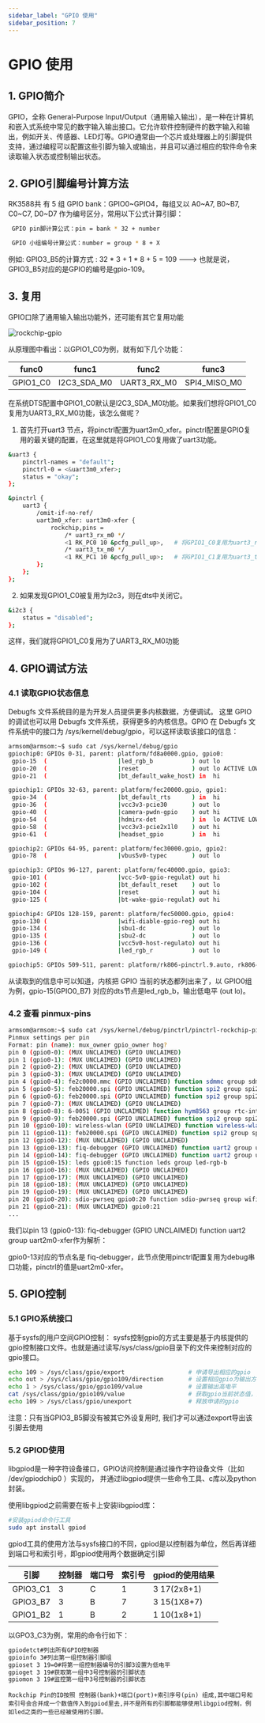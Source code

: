 ```yaml
---
sidebar_label: "GPIO 使用"
sidebar_position: 7
---
```


# GPIO 使用
## 1. GPIO简介
GPIO，全称 General-Purpose Input/Output（通用输入输出），是一种在计算机和嵌入式系统中常见的数字输入输出接口。它允许软件控制硬件的数字输入和输出，例如开关、传感器、LED灯等。GPIO通常由一个芯片或处理器上的引脚提供支持，通过编程可以配置这些引脚为输入或输出，并且可以通过相应的软件命令来读取输入状态或控制输出状态。

## 2. GPIO引脚编号计算方法
RK3588共 有 5 组 GPIO bank：GPIO0~GPIO4，每组又以 A0~A7, B0~B7, C0~C7, D0~D7 作为编号区分，常用以下公式计算引脚：

```bash
 GPIO pin脚计算公式：pin = bank * 32 + number

 GPIO 小组编号计算公式：number = group * 8 + X
```

例如: GPIO3_B5的计算方式 : 32 * 3 + 1 * 8 + 5 = 109    ---> 也就是说，GPIO3_B5对应的是GPIO的编号是gpio-109。

## 3. 复用
GPIO口除了通用输入输出功能外，还可能有其它复用功能

![rockchip-gpio](/img/general-tutorial/interface-usage/gpio.png)

从原理图中看出：以GPIO1_C0为例，就有如下几个功能：

| func0    | func1       | func2       | func3        |
| -------- | ----------- | ----------- | ------------ |
| GPIO1_C0 | I2C3_SDA_M0 | UART3_RX_M0 | SPI4_MISO_M0 |

在系统DTS配置中GPIO1_C0默认是I2C3_SDA_M0功能。如果我们想将GPIO1_C0复用为UART3_RX_M0功能，该怎么做呢？
1. 首先打开uart3 节点，将pinctrl配置为uart3m0_xfer。pinctrl配置是GPIO复用的最关键的配置，在这里就是将GPIO1_C0复用做了uart3功能。
```bash
&uart3 {
	pinctrl-names = "default";
	pinctrl-0 = <&uart3m0_xfer>;
	status = "okay";
};

&pinctrl {
	uart3 {
		/omit-if-no-ref/
		uart3m0_xfer: uart3m0-xfer {
			rockchip,pins =
				/* uart3_rx_m0 */
				<1 RK_PC0 10 &pcfg_pull_up>,   # 将GPIO1_C0复用为uart3_rx_m0 
				/* uart3_tx_m0 */
				<1 RK_PC1 10 &pcfg_pull_up>;   # 将GPIO1_C1复用为uart3_tx_m0 
		};
	};
};

```
2. 如果发现GPIO1_C0被复用为I2c3，则在dts中关闭它。
```bash
&i2c3 {
	status = "disabled";
};
```
这样，我们就将GPIO1_C0复用为了UART3_RX_M0功能


## 4. GPIO调试方法
### 4.1 读取GPIO状态信息
Debugfs 文件系统目的是为开发人员提供更多内核数据，方便调试。 这里 GPIO 的调试也可以用 Debugfs 文件系统，获得更多的内核信息。GPIO 在 Debugfs 文件系统中的接口为 /sys/kernel/debug/gpio，可以这样读取该接口的信息：

```bash
armsom@armsom:~$ sudo cat /sys/kernel/debug/gpio
gpiochip0: GPIOs 0-31, parent: platform/fd8a0000.gpio, gpio0:
 gpio-15  (                    |led_rgb_b           ) out lo
 gpio-20  (                    |reset               ) out lo ACTIVE LOW
 gpio-21  (                    |bt_default_wake_host) in  hi

gpiochip1: GPIOs 32-63, parent: platform/fec20000.gpio, gpio1:
 gpio-34  (                    |bt_default_rts      ) in  hi
 gpio-36  (                    |vcc3v3-pcie30       ) out lo
 gpio-40  (                    |camera-pwdn-gpio    ) out hi
 gpio-54  (                    |hdmirx-det          ) in  lo ACTIVE LOW
 gpio-58  (                    |vcc3v3-pcie2x1l0    ) out hi
 gpio-61  (                    |headset_gpio        ) in  hi

gpiochip2: GPIOs 64-95, parent: platform/fec30000.gpio, gpio2:
 gpio-78  (                    |vbus5v0-typec       ) out lo

gpiochip3: GPIOs 96-127, parent: platform/fec40000.gpio, gpio3:
 gpio-101 (                    |vcc-5v0-gpio-regulat) out hi
 gpio-102 (                    |bt_default_reset    ) out lo
 gpio-104 (                    |reset               ) out hi
 gpio-125 (                    |bt-wake-gpio-regulat) out hi

gpiochip4: GPIOs 128-159, parent: platform/fec50000.gpio, gpio4:
 gpio-130 (                    |wifi-diable-gpio-reg) out hi
 gpio-134 (                    |sbu1-dc             ) out lo
 gpio-135 (                    |sbu2-dc             ) out lo
 gpio-136 (                    |vcc5v0-host-regulato) out hi
 gpio-149 (                    |led_rgb_r           ) out lo

gpiochip5: GPIOs 509-511, parent: platform/rk806-pinctrl.9.auto, rk806-gpio, can sleep:
```
从读取到的信息中可以知道，内核把 GPIO 当前的状态都列出来了，以 GPIO0组为例，gpio-15(GPIO0_B7) 对应的dts节点是led_rgb_b，输出低电平 (out lo)。
### 4.2 查看 pinmux-pins

```bash
armsom@armsom:~$ sudo cat /sys/kernel/debug/pinctrl/pinctrl-rockchip-pinctrl/pinmux-pins
Pinmux settings per pin
Format: pin (name): mux_owner gpio_owner hog?
pin 0 (gpio0-0): (MUX UNCLAIMED) (GPIO UNCLAIMED)
pin 1 (gpio0-1): (MUX UNCLAIMED) (GPIO UNCLAIMED)
pin 2 (gpio0-2): (MUX UNCLAIMED) (GPIO UNCLAIMED)
pin 3 (gpio0-3): (MUX UNCLAIMED) (GPIO UNCLAIMED)
pin 4 (gpio0-4): fe2c0000.mmc (GPIO UNCLAIMED) function sdmmc group sdmmc-det
pin 5 (gpio0-5): feb20000.spi (GPIO UNCLAIMED) function spi2 group spi2m2-pins
pin 6 (gpio0-6): feb20000.spi (GPIO UNCLAIMED) function spi2 group spi2m2-pins
pin 7 (gpio0-7): (MUX UNCLAIMED) (GPIO UNCLAIMED)
pin 8 (gpio0-8): 6-0051 (GPIO UNCLAIMED) function hym8563 group rtc-int
pin 9 (gpio0-9): feb20000.spi (GPIO UNCLAIMED) function spi2 group spi2m2-cs0
pin 10 (gpio0-10): wireless-wlan (GPIO UNCLAIMED) function wireless-wlan group wifi-host-wake-irq
pin 11 (gpio0-11): feb20000.spi (GPIO UNCLAIMED) function spi2 group spi2m2-pins
pin 12 (gpio0-12): (MUX UNCLAIMED) (GPIO UNCLAIMED)
pin 13 (gpio0-13): fiq-debugger (GPIO UNCLAIMED) function uart2 group uart2m0-xfer
pin 14 (gpio0-14): fiq-debugger (GPIO UNCLAIMED) function uart2 group uart2m0-xfer
pin 15 (gpio0-15): leds gpio0:15 function leds group led-rgb-b
pin 16 (gpio0-16): (MUX UNCLAIMED) (GPIO UNCLAIMED)
pin 17 (gpio0-17): (MUX UNCLAIMED) (GPIO UNCLAIMED)
pin 18 (gpio0-18): (MUX UNCLAIMED) (GPIO UNCLAIMED)
pin 19 (gpio0-19): (MUX UNCLAIMED) (GPIO UNCLAIMED)
pin 20 (gpio0-20): sdio-pwrseq gpio0:20 function sdio-pwrseq group wifi-enable-h
pin 21 (gpio0-21): (MUX UNCLAIMED) gpio0:21
...
```
我们以pin 13 (gpio0-13): fiq-debugger (GPIO UNCLAIMED) function uart2 group uart2m0-xfer作为解析：

gpio0-13对应的节点名是 fiq-debugger，此节点使用pinctrl配置复用为debug串口功能，pinctrl的值是uart2m0-xfer。

## 5. GPIO控制

### 5.1 GPIO系统接口

基于sysfs的用户空间GPIO控制：
sysfs控制gpio的方式主要是基于内核提供的gpio控制接口文件。也就是通过读写/sys/class/gpio目录下的文件来控制对应的gpio接口。

```bash
echo 109 > /sys/class/gpio/export                  # 申请导出相应的gpio
echo out > /sys/class/gpio/gpio109/direction       # 设置相应gpio为输出方向
echo 1 > /sys/class/gpio/gpio109/value             # 设置输出高电平
cat /sys/class/gpio/gpio109/value                  # 获取gpio当前状态值，是高电平还是低电平
echo 109 > /sys/class/gpio/unexport                # 释放申请的gpio
```
注意：只有当GPIO3_B5脚没有被其它外设复用时, 我们才可以通过export导出该引脚去使用

### 5.2 GPIOD使用

libgpiod是一种字符设备接口，GPIO访问控制是通过操作字符设备文件（比如 /dev/gpiodchip0 ）实现的， 并通过libgpiod提供一些命令工具、c库以及python封装。

使用libgpiod之前需要在板卡上安装libgpiod库：
```bash
#安装gpiod命令行工具
sudo apt install gpiod
```

gpiod工具的使用方法与sysfs接口的不同，gpiod是以控制器为单位，然后再详细到端口号和索引号，即gpiod使用两个数据确定引脚

| 引脚    | 控制器       | 端口号       | 索引号        | gpiod的使用结果    |
| -------- | ----------- | ----------- | ------------ | ------------ |
| GPIO3_C1 | 3           | C           | 1            | 3 17(2x8+1)  |
| GPIO3_B7 | 3           | B           | 7            | 3 15(1X8+7)  |
| GPIO1_B2 | 1           | B           | 2            | 1 10(1x8+1)  |

以GPO3_C3为例，常用的命令行如下：
```bash
gpiodetct#列出所有GPIO控制器
gpioinfo 3#列出第一组控制器引脚组
gpioset 3 19=0#将第一组控制器编号的引脚3设置为低电平
gpioget 3 19#获取第一组中3号控制器的引脚状态
gpiomon 3 19#监控第一组中3号控制器的引脚状态
```

`Rockchip Pin的ID按照 控制器(bank)+端口(port)+索引序号(pin) 组成,其中端口号和索引号会合并成一个数值传入到gpiod里去,并不是所有的引脚都能够使用libgpiod控制，例如led之类的一些已经被使用的引脚。`